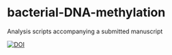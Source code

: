 # bacterial-DNA-methylation

Analysis scripts accompanying a submitted manuscript

[![DOI](https://zenodo.org/badge/617471120.svg)](https://zenodo.org/badge/latestdoi/617471120)

